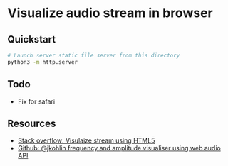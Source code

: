 # Visualize audio stream in browser

## Quickstart
```bash
# Launch server static file server from this directory
python3 -m http.server
```

## Todo
- Fix for safari

## Resources
- [Stack overflow: Visulaize stream using HTML5](https://stackoverflow.com/questions/44479560/creating-an-audio-visualizer-using-html5/49330113#49330113)
- [Github: @jkohlin frequency and amplitude visualiser using web audio API](https://gist.github.com/jkohlin/b574145ca23d272a683f34e3c211154b)
